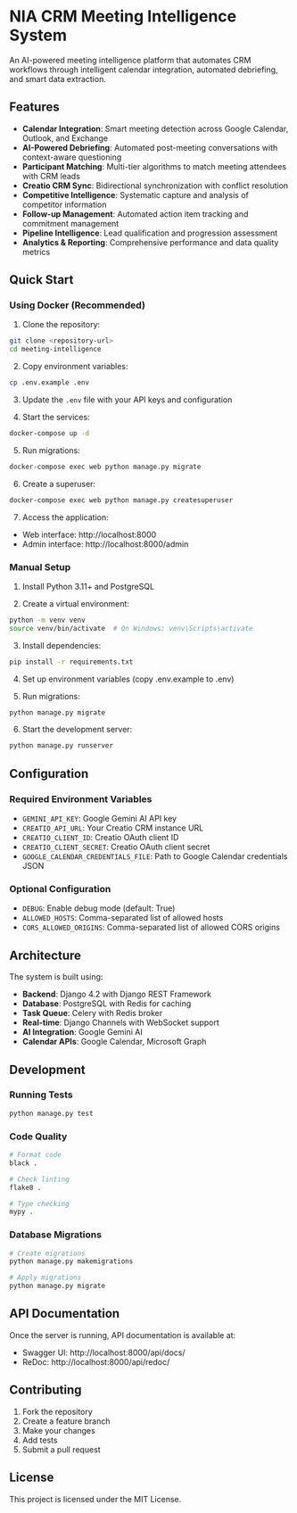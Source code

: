 # NIA CRM Meeting Intelligence System

An AI-powered meeting intelligence platform that automates CRM workflows through intelligent calendar integration, automated debriefing, and smart data extraction.

## Features

- **Calendar Integration**: Smart meeting detection across Google Calendar, Outlook, and Exchange
- **AI-Powered Debriefing**: Automated post-meeting conversations with context-aware questioning
- **Participant Matching**: Multi-tier algorithms to match meeting attendees with CRM leads
- **Creatio CRM Sync**: Bidirectional synchronization with conflict resolution
- **Competitive Intelligence**: Systematic capture and analysis of competitor information
- **Follow-up Management**: Automated action item tracking and commitment management
- **Pipeline Intelligence**: Lead qualification and progression assessment
- **Analytics & Reporting**: Comprehensive performance and data quality metrics

## Quick Start

### Using Docker (Recommended)

1. Clone the repository:
```bash
git clone <repository-url>
cd meeting-intelligence
```

2. Copy environment variables:
```bash
cp .env.example .env
```

3. Update the `.env` file with your API keys and configuration

4. Start the services:
```bash
docker-compose up -d
```

5. Run migrations:
```bash
docker-compose exec web python manage.py migrate
```

6. Create a superuser:
```bash
docker-compose exec web python manage.py createsuperuser
```

7. Access the application:
- Web interface: http://localhost:8000
- Admin interface: http://localhost:8000/admin

### Manual Setup

1. Install Python 3.11+ and PostgreSQL

2. Create a virtual environment:
```bash
python -m venv venv
source venv/bin/activate  # On Windows: venv\Scripts\activate
```

3. Install dependencies:
```bash
pip install -r requirements.txt
```

4. Set up environment variables (copy .env.example to .env)

5. Run migrations:
```bash
python manage.py migrate
```

6. Start the development server:
```bash
python manage.py runserver
```

## Configuration

### Required Environment Variables

- `GEMINI_API_KEY`: Google Gemini AI API key
- `CREATIO_API_URL`: Your Creatio CRM instance URL
- `CREATIO_CLIENT_ID`: Creatio OAuth client ID
- `CREATIO_CLIENT_SECRET`: Creatio OAuth client secret
- `GOOGLE_CALENDAR_CREDENTIALS_FILE`: Path to Google Calendar credentials JSON

### Optional Configuration

- `DEBUG`: Enable debug mode (default: True)
- `ALLOWED_HOSTS`: Comma-separated list of allowed hosts
- `CORS_ALLOWED_ORIGINS`: Comma-separated list of allowed CORS origins

## Architecture

The system is built using:

- **Backend**: Django 4.2 with Django REST Framework
- **Database**: PostgreSQL with Redis for caching
- **Task Queue**: Celery with Redis broker
- **Real-time**: Django Channels with WebSocket support
- **AI Integration**: Google Gemini AI
- **Calendar APIs**: Google Calendar, Microsoft Graph

## Development

### Running Tests

```bash
python manage.py test
```

### Code Quality

```bash
# Format code
black .

# Check linting
flake8 .

# Type checking
mypy .
```

### Database Migrations

```bash
# Create migrations
python manage.py makemigrations

# Apply migrations
python manage.py migrate
```

## API Documentation

Once the server is running, API documentation is available at:
- Swagger UI: http://localhost:8000/api/docs/
- ReDoc: http://localhost:8000/api/redoc/

## Contributing

1. Fork the repository
2. Create a feature branch
3. Make your changes
4. Add tests
5. Submit a pull request

## License

This project is licensed under the MIT License.